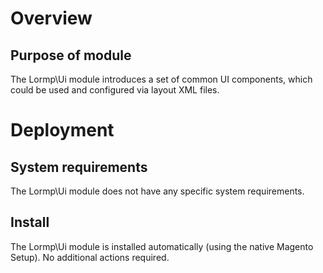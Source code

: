 # Overview
## Purpose of module

The Lormp\Ui module introduces a set of common UI components, which could be used and configured via layout XML files.

# Deployment
## System requirements

The Lormp\Ui module does not have any specific system requirements.

## Install
The Lormp\Ui module is installed automatically (using the native Magento Setup). No additional actions required.
